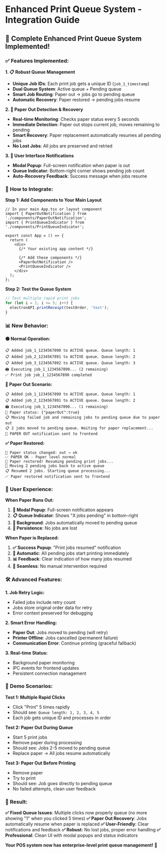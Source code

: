 # Enhanced Print Queue System - Integration Guide

## 🎉 **Complete Enhanced Print Queue System Implemented!**

### ✅ **Features Implemented:**

**1. 📋 Robust Queue Management**
- **Unique Job IDs**: Each print job gets a unique ID (`job_1_timestamp`)
- **Dual Queue System**: Active queue + Pending queue
- **Smart Job Routing**: Paper out → jobs go to pending queue
- **Automatic Recovery**: Paper restored → pending jobs resume

**2. 🚨 Paper Out Detection & Recovery**
- **Real-time Monitoring**: Checks paper status every 5 seconds
- **Immediate Detection**: Paper out stops current job, moves remaining to pending
- **Smart Recovery**: Paper replacement automatically resumes all pending jobs
- **No Lost Jobs**: All jobs are preserved and retried

**3. 🔔 User Interface Notifications**
- **Modal Popup**: Full-screen notification when paper is out
- **Queue Indicator**: Bottom-right corner shows pending job count
- **Auto-Recovery Feedback**: Success message when jobs resume

### 🔧 **How to Integrate:**

**Step 1: Add Components to Your Main Layout**

```tsx
// In your main App.tsx or layout component
import { PaperOutNotification } from './components/PaperOutNotification';
import { PrintQueueIndicator } from './components/PrintQueueIndicator';

export const App = () => {
  return (
    <div>
      {/* Your existing app content */}
      
      {/* Add these components */}
      <PaperOutNotification />
      <PrintQueueIndicator />
    </div>
  );
};
```

**Step 2: Test the Queue System**

```typescript
// Test multiple rapid print jobs
for (let i = 1; i <= 5; i++) {
  electronAPI.printReceipt(testOrder, 'test');
}
```

### 📊 **New Behavior:**

**🟢 Normal Operation:**
```
📋 Added job_1_1234567890 to ACTIVE queue. Queue length: 1
📋 Added job_2_1234567891 to ACTIVE queue. Queue length: 2
📋 Added job_3_1234567892 to ACTIVE queue. Queue length: 3
🖨️ Executing job_1_1234567890... (2 remaining)
✅ Print job job_1_1234567890 completed
```

**🚨 Paper Out Scenario:**
```
📋 Added job_1_1234567890 to ACTIVE queue. Queue length: 1
📋 Added job_2_1234567891 to ACTIVE queue. Queue length: 2
🖨️ Executing job_1_1234567890... (1 remaining)
🧾 Paper status: {"paperOut":true}
📋 Moving failed job and remaining jobs to pending queue due to paper out
📋 2 jobs moved to pending queue. Waiting for paper replacement...
🚨 PAPER OUT notification sent to frontend
```

**✅ Paper Restored:**
```
🧾 Paper status changed: out → ok
✅ PAPER OK - Paper level normal
🔄 Paper restored! Resuming pending print jobs...
🔄 Moving 2 pending jobs back to active queue
📋 Resumed 2 jobs. Starting queue processing...
✅ Paper restored notification sent to frontend
```

### 🎯 **User Experience:**

**When Paper Runs Out:**
1. **🚨 Modal Popup**: Full-screen notification appears
2. **📋 Queue Indicator**: Shows "X jobs pending" in bottom-right
3. **🔄 Background**: Jobs automatically moved to pending queue
4. **💾 Persistence**: No jobs are lost

**When Paper is Replaced:**
1. **✅ Success Popup**: "Print jobs resumed" notification
2. **🔄 Automatic**: All pending jobs start printing immediately
3. **📊 Feedback**: Clear indication of how many jobs resumed
4. **🎉 Seamless**: No manual intervention required

### 🛠️ **Advanced Features:**

**1. Job Retry Logic:**
- Failed jobs include retry count
- Jobs store original order data for retry
- Error context preserved for debugging

**2. Smart Error Handling:**
- **Paper Out**: Jobs moved to pending (will retry)
- **Printer Offline**: Jobs cancelled (permanent failure)
- **Communication Error**: Continue printing (graceful fallback)

**3. Real-time Status:**
- Background paper monitoring
- IPC events for frontend updates
- Persistent connection management

### 🎪 **Demo Scenarios:**

**Test 1: Multiple Rapid Clicks**
- Click "Print" 5 times rapidly
- Should see: `Queue length: 1, 2, 3, 4, 5`
- Each job gets unique ID and processes in order

**Test 2: Paper Out During Queue**
- Start 5 print jobs
- Remove paper during processing
- Should see: Jobs 2-5 moved to pending queue
- Replace paper → All jobs resume automatically

**Test 3: Paper Out Before Printing**
- Remove paper
- Try to print
- Should see: Job goes directly to pending queue
- No failed attempts, clean user feedback

### 🎉 **Result:**

**✅ Fixed Queue Issues**: Multiple clicks now properly queue (no more showing "1" when you clicked 5 times)
**✅ Paper Out Recovery**: Jobs automatically resume when paper is replaced
**✅ User-Friendly**: Clear notifications and feedback
**✅ Robust**: No lost jobs, proper error handling
**✅ Professional**: Clean UI with modal popups and status indicators

**Your POS system now has enterprise-level print queue management!** 🚀